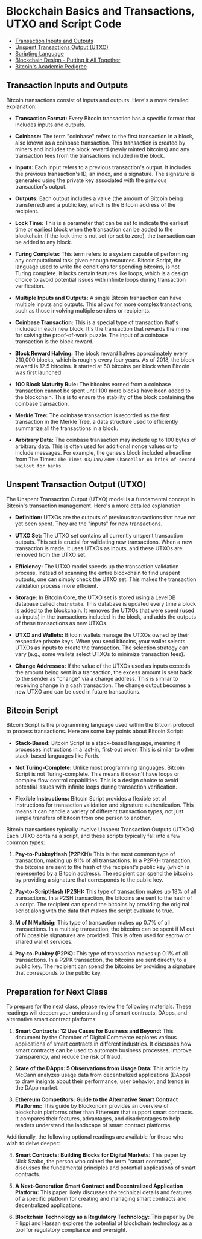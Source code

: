 # Blockchain Basics and Transactions, UTXO and Script Code
- [Transaction Inputs and Outputs](#transaction-inputs-and-outputs)
- [Unspent Transactions Output (UTXO)](#unspent-transactions-output-utxo)
- [Scripting Language](#scripting-language)
- [Blockchain Design - Putting it All Together](#blockchain-design-putting-it-all-together)
- [Bitcoin's Academic Pedigree](#bitcoins-academic-pedigree)

## Transaction Inputs and Outputs

Bitcoin transactions consist of inputs and outputs. Here's a more detailed explanation:

- **Transaction Format:** Every Bitcoin transaction has a specific format that includes inputs and outputs.

- **Coinbase:** The term "coinbase" refers to the first transaction in a block, also known as a coinbase transaction. This transaction is created by miners and includes the block reward (newly minted bitcoins) and any transaction fees from the transactions included in the block.

- **Inputs:** Each input refers to a previous transaction's output. It includes the previous transaction's ID, an index, and a signature. The signature is generated using the private key associated with the previous transaction's output.

- **Outputs:** Each output includes a value (the amount of Bitcoin being transferred) and a public key, which is the Bitcoin address of the recipient.

- **Lock Time:** This is a parameter that can be set to indicate the earliest time or earliest block when the transaction can be added to the blockchain. If the lock time is not set (or set to zero), the transaction can be added to any block.

- **Turing Complete:** This term refers to a system capable of performing any computational task given enough resources. Bitcoin Script, the language used to write the conditions for spending bitcoins, is not Turing complete. It lacks certain features like loops, which is a design choice to avoid potential issues with infinite loops during transaction verification.

- **Multiple Inputs and Outputs:** A single Bitcoin transaction can have multiple inputs and outputs. This allows for more complex transactions, such as those involving multiple senders or recipients.

- **Coinbase Transaction:** This is a special type of transaction that's included in each new block. It's the transaction that rewards the miner for solving the proof-of-work puzzle. The input of a coinbase transaction is the block reward.

- **Block Reward Halving:** The block reward halves approximately every 210,000 blocks, which is roughly every four years. As of 2018, the block reward is 12.5 bitcoins. It started at 50 bitcoins per block when Bitcoin was first launched.

- **100 Block Maturity Rule:** The bitcoins earned from a coinbase transaction cannot be spent until 100 more blocks have been added to the blockchain. This is to ensure the stability of the block containing the coinbase transaction.

- **Merkle Tree:** The coinbase transaction is recorded as the first transaction in the Merkle Tree, a data structure used to efficiently summarize all the transactions in a block.

- **Arbitrary Data:** The coinbase transaction may include up to 100 bytes of arbitrary data. This is often used for additional nonce values or to include messages. For example, the genesis block included a headline from The Times: `The Times 03/Jan/2009 Chancellor on brink of second bailout for banks`.

## Unspent Transaction Output (UTXO)

The Unspent Transaction Output (UTXO) model is a fundamental concept in Bitcoin's transaction management. Here's a more detailed explanation:

- **Definition:** UTXOs are the outputs of previous transactions that have not yet been spent. They are the "inputs" for new transactions.

- **UTXO Set:** The UTXO set contains all currently unspent transaction outputs. This set is crucial for validating new transactions. When a new transaction is made, it uses UTXOs as inputs, and these UTXOs are removed from the UTXO set.

- **Efficiency:** The UTXO model speeds up the transaction validation process. Instead of scanning the entire blockchain to find unspent outputs, one can simply check the UTXO set. This makes the transaction validation process more efficient.

- **Storage:** In Bitcoin Core, the UTXO set is stored using a LevelDB database called `chainstate`. This database is updated every time a block is added to the blockchain. It removes the UTXOs that were spent (used as inputs) in the transactions included in the block, and adds the outputs of these transactions as new UTXOs.

- **UTXO and Wallets:** Bitcoin wallets manage the UTXOs owned by their respective private keys. When you send bitcoins, your wallet selects UTXOs as inputs to create the transaction. The selection strategy can vary (e.g., some wallets select UTXOs to minimize transaction fees).

- **Change Addresses:** If the value of the UTXOs used as inputs exceeds the amount being sent in a transaction, the excess amount is sent back to the sender as "change" via a change address. This is similar to receiving change in a cash transaction. The change output becomes a new UTXO and can be used in future transactions.


## Bitcoin Script 

Bitcoin Script is the programming language used within the Bitcoin protocol to process transactions. Here are some key points about Bitcoin Script:

- **Stack-Based:** Bitcoin Script is a stack-based language, meaning it processes instructions in a last-in, first-out order. This is similar to other stack-based languages like Forth.

- **Not Turing-Complete:** Unlike most programming languages, Bitcoin Script is not Turing-complete. This means it doesn't have loops or complex flow control capabilities. This is a design choice to avoid potential issues with infinite loops during transaction verification.

- **Flexible Instructions:** Bitcoin Script provides a flexible set of instructions for transaction validation and signature authentication. This means it can handle a variety of different transaction types, not just simple transfers of bitcoin from one person to another.

Bitcoin transactions typically involve Unspent Transaction Outputs (UTXOs). Each UTXO contains a script, and these scripts typically fall into a few common types:

1. **Pay-to-PubkeyHash (P2PKH):** This is the most common type of transaction, making up 81% of all transactions. In a P2PKH transaction, the bitcoins are sent to the hash of the recipient's public key (which is represented by a Bitcoin address). The recipient can spend the bitcoins by providing a signature that corresponds to the public key.

2. **Pay-to-ScriptHash (P2SH):** This type of transaction makes up 18% of all transactions. In a P2SH transaction, the bitcoins are sent to the hash of a script. The recipient can spend the bitcoins by providing the original script along with the data that makes the script evaluate to true.

3. **M of N Multisig:** This type of transaction makes up 0.7% of all transactions. In a multisig transaction, the bitcoins can be spent if M out of N possible signatures are provided. This is often used for escrow or shared wallet services.

4. **Pay-to-Pubkey (P2PK):** This type of transaction makes up 0.1% of all transactions. In a P2PK transaction, the bitcoins are sent directly to a public key. The recipient can spend the bitcoins by providing a signature that corresponds to the public key.

## Preparation for Next Class

To prepare for the next class, please review the following materials. These readings will deepen your understanding of smart contracts, DApps, and alternative smart contract platforms:

1. **Smart Contracts: 12 Use Cases for Business and Beyond:** This document by the Chamber of Digital Commerce explores various applications of smart contracts in different industries. It discusses how smart contracts can be used to automate business processes, improve transparency, and reduce the risk of fraud.

2. **State of the DApps: 5 Observations from Usage Data:** This article by McCann analyzes usage data from decentralized applications (DApps) to draw insights about their performance, user behavior, and trends in the DApp market.

3. **Ethereum Competitors: Guide to the Alternative Smart Contract Platforms:** This guide by Blockonomi provides an overview of blockchain platforms other than Ethereum that support smart contracts. It compares their features, advantages, and disadvantages to help readers understand the landscape of smart contract platforms.

Additionally, the following optional readings are available for those who wish to delve deeper:

4. **Smart Contracts: Building Blocks for Digital Markets:** This paper by Nick Szabo, the person who coined the term "smart contracts", discusses the fundamental principles and potential applications of smart contracts.

5. **A Next-Generation Smart Contract and Decentralized Application Platform:** This paper likely discusses the technical details and features of a specific platform for creating and managing smart contracts and decentralized applications.

6. **Blockchain Technology as a Regulatory Technology:** This paper by De Filippi and Hassan explores the potential of blockchain technology as a tool for regulatory compliance and oversight.